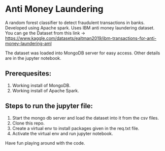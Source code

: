 # Anti Money Laundering
A random forest classifier to detect fraudulent transactions in banks. Developed using Apache spark. Uses IBM anti money laundering dataset. You can ge the
Dataset from this link ->  https://www.kaggle.com/datasets/ealtman2019/ibm-transactions-for-anti-money-laundering-aml

The dataset was loaded into MongoDB server for easy access. Other details are in the jupyter notebook.

## Prerequesites:
1. Working install of MongoDB.
2. Working install of Apache Spark.

## Steps to run the jupyter file:

1. Start the mongo db server and load the dataset into it from the csv files.
2. Clone this repo.
3. Create a virtual env to install packages given in the req.txt file.
4. Activate the virtual env and run jupyter notebook.

Have fun playing around with the code.
